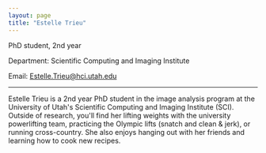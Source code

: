 ```yaml
---
layout: page
title: "Estelle Trieu"
---
```

PhD student, 2nd year

Department: Scientific Computing and Imaging Institute 

Email: Estelle.Trieu@hci.utah.edu

---

Estelle Trieu is a 2nd year PhD student in the image analysis program at the University of Utah's Scientific Computing and Imaging Institute (SCI). Outside of research, you'll find her lifting weights with the university powerlifting team, practicing the Olympic lifts (snatch and clean & jerk), or running cross-country. She also enjoys hanging out with her friends and learning how to cook new recipes. 
